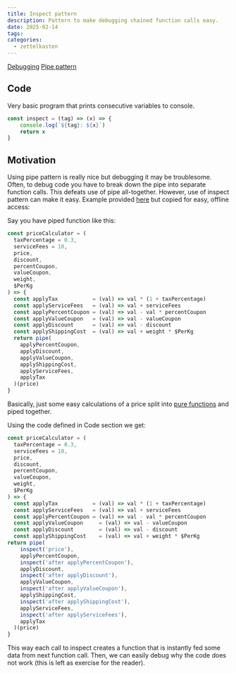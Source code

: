 ```yaml
---
title: Inspect pattern
description: Pattern to make debugging chained function calls easy.
date: 2025-02-14
tags: 
categories:
  - zettelkasten
---
```


[Debugging](Debugging)
[Pipe pattern](Pipe%20pattern.md)

## Code

Very basic program that prints consecutive variables to console.

```js
const inspect = (tag) => (x) => {  
	console.log(`${tag}: ${x}`)  
	return x  
}
```

## Motivation

Using pipe pattern is really nice but debugging it may be troublesome. Often, to
debug code you have to break down the pipe into separate function calls. This
defeats use of pipe all-together. However, use of inspect pattern can make it
easy. Example provided
[here](https://blog.bitsrc.io/functional-programming-composition-2e9b863d8bcb)
but copied for easy, offline access:

Say you have piped function like this:

```js
const priceCalculator = (  
  taxPercentage = 0.3,   
  serviceFees = 10,   
  price,   
  discount,   
  percentCoupon,   
  valueCoupon,  
  weight,   
  $PerKg  
) => {  
  const applyTax           = (val) => val * (1 + taxPercentage)  
  const applyServiceFees   = (val) => val + serviceFees  
  const applyPercentCoupon = (val) => val - val * percentCoupon  
  const applyValueCoupon   = (val) => val - valueCoupon  
  const applyDiscount      = (val) => val - discount  
  const applyShippingCost  = (val) => val + weight * $PerKg
  return pipe(  
    applyPercentCoupon,  
    applyDiscount,  
    applyValueCoupon,  
    applyShippingCost,  
    applyServiceFees,  
    applyTax  
  )(price)
}
```

Basically, just some easy calculations of a price split into [pure functions](Pure%20function.md) and piped together.

Using the code defined in Code section we get:

```js
const priceCalculator = (
  taxPercentage = 0.3, 
  serviceFees = 10, 
  price, 
  discount, 
  percentCoupon, 
  valueCoupon,
  weight, 
  $PerKg
) => {
  const applyTax           = (val) => val * (1 + taxPercentage)
  const applyServiceFees   = (val) => val + serviceFees
  const applyPercentCoupon = (val) => val - val * percentCoupon
  const applyValueCoupon     = (val) => val - valueCoupon
  const applyDiscount        = (val) => val - discount
  const applyShippingCost    = (val) => val + weight * $PerKg
return pipe(
    inspect('price'),
    applyPercentCoupon,
    inspect('after applyPercentCoupon'),
    applyDiscount,
    inspect('after applyDiscount'),
    applyValueCoupon,
    inspect('after applyValueCoupon'),
    applyShippingCost,
    inspect('after applyShippingCost'),
    applyServiceFees,
    inspect('after applyServiceFees'),
    applyTax
  )(price)
}
```

This way each call to inspect creates a function that is instantly fed some data from next function call. Then, we can easily debug why the code does not work (this is left as exercise for the reader).
